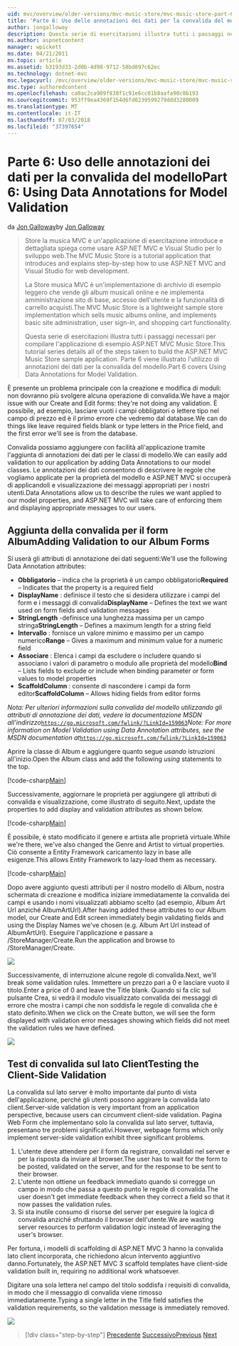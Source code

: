 ```yaml
---
uid: mvc/overview/older-versions/mvc-music-store/mvc-music-store-part-6
title: 'Parte 6: Uso delle annotazioni dei dati per la convalida del modello | Microsoft Docs'
author: jongalloway
description: Questa serie di esercitazioni illustra tutti i passaggi necessari per compilare l'applicazione di esempio ASP.NET MVC Music Store. Parte 6 viene illustrato l'utilizzo di annotazioni dei dati per il modello V...
ms.author: aspnetcontent
manager: wpickett
ms.date: 04/21/2011
ms.topic: article
ms.assetid: b3193d33-2d0b-4d98-9712-58bd897c62ec
ms.technology: dotnet-mvc
msc.legacyurl: /mvc/overview/older-versions/mvc-music-store/mvc-music-store-part-6
msc.type: authoredcontent
ms.openlocfilehash: ca0ac2ca909f838f1c91e6cc01b8aafa90c0b193
ms.sourcegitcommit: 953ff9ea4369f154d6fd0239599279ddd3280009
ms.translationtype: MT
ms.contentlocale: it-IT
ms.lasthandoff: 07/03/2018
ms.locfileid: "37397654"
---
```

<a name="part-6-using-data-annotations-for-model-validation"></a><span data-ttu-id="cb351-104">Parte 6: Uso delle annotazioni dei dati per la convalida del modello</span><span class="sxs-lookup"><span data-stu-id="cb351-104">Part 6: Using Data Annotations for Model Validation</span></span>
====================
<span data-ttu-id="cb351-105">da [Jon Galloway](https://github.com/jongalloway)</span><span class="sxs-lookup"><span data-stu-id="cb351-105">by [Jon Galloway](https://github.com/jongalloway)</span></span>

> <span data-ttu-id="cb351-106">Store la musica MVC è un'applicazione di esercitazione introduce e dettagliata spiega come usare ASP.NET MVC e Visual Studio per lo sviluppo web.</span><span class="sxs-lookup"><span data-stu-id="cb351-106">The MVC Music Store is a tutorial application that introduces and explains step-by-step how to use ASP.NET MVC and Visual Studio for web development.</span></span>  
>   
> <span data-ttu-id="cb351-107">La Store musica MVC è un'implementazione di archivio di esempio leggero che vende gli album musicali online e ne implementa amministrazione sito di base, accesso dell'utente e la funzionalità di carrello acquisti.</span><span class="sxs-lookup"><span data-stu-id="cb351-107">The MVC Music Store is a lightweight sample store implementation which sells music albums online, and implements basic site administration, user sign-in, and shopping cart functionality.</span></span>  
>   
> <span data-ttu-id="cb351-108">Questa serie di esercitazioni illustra tutti i passaggi necessari per compilare l'applicazione di esempio ASP.NET MVC Music Store.</span><span class="sxs-lookup"><span data-stu-id="cb351-108">This tutorial series details all of the steps taken to build the ASP.NET MVC Music Store sample application.</span></span> <span data-ttu-id="cb351-109">Parte 6 viene illustrato l'utilizzo di annotazioni dei dati per la convalida del modello.</span><span class="sxs-lookup"><span data-stu-id="cb351-109">Part 6 covers Using Data Annotations for Model Validation.</span></span>


<span data-ttu-id="cb351-110">È presente un problema principale con la creazione e modifica di moduli: non dovranno più svolgere alcuna operazione di convalida.</span><span class="sxs-lookup"><span data-stu-id="cb351-110">We have a major issue with our Create and Edit forms: they're not doing any validation.</span></span> <span data-ttu-id="cb351-111">È possibile, ad esempio, lasciare vuoti i campi obbligatori o lettere tipo nel campo di prezzo ed è il primo errore che vedremo dal database.</span><span class="sxs-lookup"><span data-stu-id="cb351-111">We can do things like leave required fields blank or type letters in the Price field, and the first error we'll see is from the database.</span></span>

<span data-ttu-id="cb351-112">Convalida possiamo aggiungere con facilità all'applicazione tramite l'aggiunta di annotazioni dei dati per le classi di modello.</span><span class="sxs-lookup"><span data-stu-id="cb351-112">We can easily add validation to our application by adding Data Annotations to our model classes.</span></span> <span data-ttu-id="cb351-113">Le annotazioni dei dati consentono di descrivere le regole che vogliamo applicate per la proprietà del modello e ASP.NET MVC si occuperà di applicandoli e visualizzazione dei messaggi appropriati per i nostri utenti.</span><span class="sxs-lookup"><span data-stu-id="cb351-113">Data Annotations allow us to describe the rules we want applied to our model properties, and ASP.NET MVC will take care of enforcing them and displaying appropriate messages to our users.</span></span>

## <a name="adding-validation-to-our-album-forms"></a><span data-ttu-id="cb351-114">Aggiunta della convalida per il form Album</span><span class="sxs-lookup"><span data-stu-id="cb351-114">Adding Validation to our Album Forms</span></span>

<span data-ttu-id="cb351-115">Si userà gli attributi di annotazione dei dati seguenti:</span><span class="sxs-lookup"><span data-stu-id="cb351-115">We'll use the following Data Annotation attributes:</span></span>

- <span data-ttu-id="cb351-116">**Obbligatorio** – indica che la proprietà è un campo obbligatorio</span><span class="sxs-lookup"><span data-stu-id="cb351-116">**Required** – Indicates that the property is a required field</span></span>
- <span data-ttu-id="cb351-117">**DisplayName** : definisce il testo che si desidera utilizzare i campi del form e i messaggi di convalida</span><span class="sxs-lookup"><span data-stu-id="cb351-117">**DisplayName** – Defines the text we want used on form fields and validation messages</span></span>
- <span data-ttu-id="cb351-118">**StringLength** -definisce una lunghezza massima per un campo stringa</span><span class="sxs-lookup"><span data-stu-id="cb351-118">**StringLength** – Defines a maximum length for a string field</span></span>
- <span data-ttu-id="cb351-119">**Intervallo** : fornisce un valore minimo e massimo per un campo numerico</span><span class="sxs-lookup"><span data-stu-id="cb351-119">**Range** – Gives a maximum and minimum value for a numeric field</span></span>
- <span data-ttu-id="cb351-120">**Associare** : Elenca i campi da escludere o includere quando si associano i valori di parametro o modulo alle proprietà del modello</span><span class="sxs-lookup"><span data-stu-id="cb351-120">**Bind** – Lists fields to exclude or include when binding parameter or form values to model properties</span></span>
- <span data-ttu-id="cb351-121">**ScaffoldColumn** : consente di nascondere i campi da form editor</span><span class="sxs-lookup"><span data-stu-id="cb351-121">**ScaffoldColumn** – Allows hiding fields from editor forms</span></span>

<span data-ttu-id="cb351-122">*Nota: Per ulteriori informazioni sulla convalida del modello utilizzando gli attributi di annotazione dei dati, vedere la documentazione MSDN all'indirizzo*[`https://go.microsoft.com/fwlink/?LinkId=159063`](https://go.microsoft.com/fwlink/?LinkId=159063)</span><span class="sxs-lookup"><span data-stu-id="cb351-122">*Note: For more information on Model Validation using Data Annotation attributes, see the MSDN documentation at*[`https://go.microsoft.com/fwlink/?LinkId=159063`](https://go.microsoft.com/fwlink/?LinkId=159063)</span></span>

<span data-ttu-id="cb351-123">Aprire la classe di Album e aggiungere quanto segue *usando* istruzioni all'inizio.</span><span class="sxs-lookup"><span data-stu-id="cb351-123">Open the Album class and add the following *using* statements to the top.</span></span>

[!code-csharp[Main](mvc-music-store-part-6/samples/sample1.cs)]

<span data-ttu-id="cb351-124">Successivamente, aggiornare le proprietà per aggiungere gli attributi di convalida e visualizzazione, come illustrato di seguito.</span><span class="sxs-lookup"><span data-stu-id="cb351-124">Next, update the properties to add display and validation attributes as shown below.</span></span>

[!code-csharp[Main](mvc-music-store-part-6/samples/sample2.cs)]

<span data-ttu-id="cb351-125">È possibile, è stato modificato il genere e artista alle proprietà virtuale.</span><span class="sxs-lookup"><span data-stu-id="cb351-125">While we're there, we've also changed the Genre and Artist to virtual properties.</span></span> <span data-ttu-id="cb351-126">Ciò consente a Entity Framework caricamento lazy in base alle esigenze.</span><span class="sxs-lookup"><span data-stu-id="cb351-126">This allows Entity Framework to lazy-load them as necessary.</span></span>

[!code-csharp[Main](mvc-music-store-part-6/samples/sample3.cs)]

<span data-ttu-id="cb351-127">Dopo avere aggiunto questi attributi per il nostro modello di Album, nostra schermata di creazione e modifica iniziare immediatamente la convalida dei campi e usando i nomi visualizzati abbiamo scelto (ad esempio, Album Art Url anziché AlbumArtUrl).</span><span class="sxs-lookup"><span data-stu-id="cb351-127">After having added these attributes to our Album model, our Create and Edit screen immediately begin validating fields and using the Display Names we've chosen (e.g. Album Art Url instead of AlbumArtUrl).</span></span> <span data-ttu-id="cb351-128">Eseguire l'applicazione e passare a /StoreManager/Create.</span><span class="sxs-lookup"><span data-stu-id="cb351-128">Run the application and browse to /StoreManager/Create.</span></span>

![](mvc-music-store-part-6/_static/image1.png)

<span data-ttu-id="cb351-129">Successivamente, di interruzione alcune regole di convalida.</span><span class="sxs-lookup"><span data-stu-id="cb351-129">Next, we'll break some validation rules.</span></span> <span data-ttu-id="cb351-130">Immettere un prezzo pari a 0 e lasciare vuoto il titolo.</span><span class="sxs-lookup"><span data-stu-id="cb351-130">Enter a price of 0 and leave the Title blank.</span></span> <span data-ttu-id="cb351-131">Quando si fa clic sul pulsante Crea, si vedrà il modulo visualizzato convalida dei messaggi di errore che mostra i campi che non soddisfa le regole di convalida che è stato definito.</span><span class="sxs-lookup"><span data-stu-id="cb351-131">When we click on the Create button, we will see the form displayed with validation error messages showing which fields did not meet the validation rules we have defined.</span></span>

![](mvc-music-store-part-6/_static/image2.png)

## <a name="testing-the-client-side-validation"></a><span data-ttu-id="cb351-132">Test di convalida sul lato Client</span><span class="sxs-lookup"><span data-stu-id="cb351-132">Testing the Client-Side Validation</span></span>

<span data-ttu-id="cb351-133">La convalida sul lato server è molto importante dal punto di vista dell'applicazione, perché gli utenti possono aggirare la convalida lato client.</span><span class="sxs-lookup"><span data-stu-id="cb351-133">Server-side validation is very important from an application perspective, because users can circumvent client-side validation.</span></span> <span data-ttu-id="cb351-134">Pagina Web Form che implementano solo la convalida sul lato server, tuttavia, presentano tre problemi significativi.</span><span class="sxs-lookup"><span data-stu-id="cb351-134">However, webpage forms which only implement server-side validation exhibit three significant problems.</span></span>

1. <span data-ttu-id="cb351-135">L'utente deve attendere per il form da registrare, convalidati nel server e per la risposta da inviare al browser.</span><span class="sxs-lookup"><span data-stu-id="cb351-135">The user has to wait for the form to be posted, validated on the server, and for the response to be sent to their browser.</span></span>
2. <span data-ttu-id="cb351-136">L'utente non ottiene un feedback immediato quando si corregge un campo in modo che passa a questo punto le regole di convalida.</span><span class="sxs-lookup"><span data-stu-id="cb351-136">The user doesn't get immediate feedback when they correct a field so that it now passes the validation rules.</span></span>
3. <span data-ttu-id="cb351-137">Si sta inutile consumo di risorse del server per eseguire la logica di convalida anziché sfruttando il browser dell'utente.</span><span class="sxs-lookup"><span data-stu-id="cb351-137">We are wasting server resources to perform validation logic instead of leveraging the user's browser.</span></span>

<span data-ttu-id="cb351-138">Per fortuna, i modelli di scaffolding di ASP.NET MVC 3 hanno la convalida lato client incorporata, che richiedono alcun intervento aggiuntivo danno.</span><span class="sxs-lookup"><span data-stu-id="cb351-138">Fortunately, the ASP.NET MVC 3 scaffold templates have client-side validation built in, requiring no additional work whatsoever.</span></span>

<span data-ttu-id="cb351-139">Digitare una sola lettera nel campo del titolo soddisfa i requisiti di convalida, in modo che il messaggio di convalida viene rimosso immediatamente.</span><span class="sxs-lookup"><span data-stu-id="cb351-139">Typing a single letter in the Title field satisfies the validation requirements, so the validation message is immediately removed.</span></span>

![](mvc-music-store-part-6/_static/image3.png)


> [!div class="step-by-step"]
> <span data-ttu-id="cb351-140">[Precedente](mvc-music-store-part-5.md)
> [Successivo](mvc-music-store-part-7.md)</span><span class="sxs-lookup"><span data-stu-id="cb351-140">[Previous](mvc-music-store-part-5.md)
[Next](mvc-music-store-part-7.md)</span></span>
